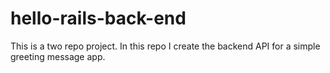 # hello-rails-back-end
This is a two repo project. In this repo I create the backend API for a simple greeting message app.
